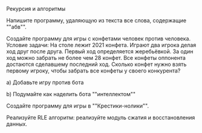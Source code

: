 Рекурсия и алгоритмы


Напишите программу, удаляющую из текста все слова, содержащие ""абв"".


Создайте программу для игры с конфетами человек против человека.
Условие задачи: На столе лежит 2021 конфета. Играют два игрока делая ход друг после друга. Первый ход определяется жеребьёвкой. За один ход можно забрать не более чем 28 конфет. Все конфеты оппонента достаются сделавшему последний ход. Сколько конфет нужно взять первому игроку, чтобы забрать все конфеты у своего конкурента?

a) Добавьте игру против бота

b) Подумайте как наделить бота ""интеллектом""


Создайте программу для игры в ""Крестики-нолики"".


Реализуйте RLE алгоритм: реализуйте модуль сжатия и восстановления данных.
